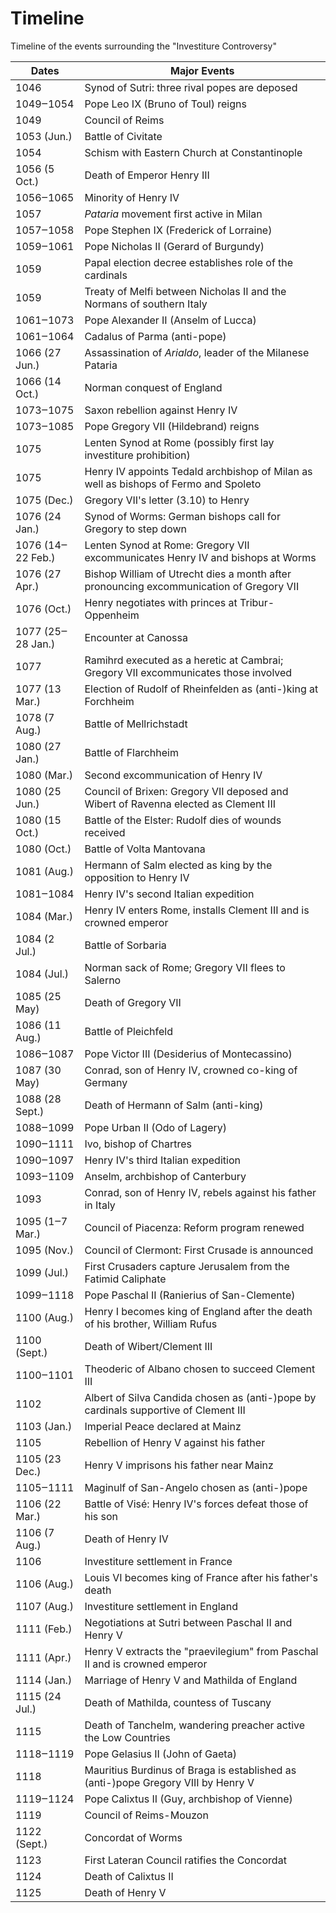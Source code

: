 # Timeline

Timeline of the events surrounding the "Investiture Controversy"

| Dates             | Major Events                                                                            |
| ----------------- | --------------------------------------------------------------------------------------- |
| 1046              | Synod of Sutri: three rival popes are deposed                                           |
| 1049‒1054         | Pope Leo IX (Bruno of Toul) reigns                                                      |
| 1049              | Council of Reims                                                                        |
| 1053 (Jun.)       | Battle of Civitate                                                                      |
| 1054              | Schism with Eastern Church at Constantinople                                            |
| 1056 (5 Oct.)     | Death of Emperor Henry III                                                              |
| 1056‒1065         | Minority of Henry IV                                                                    |
| 1057              | _Pataria_ movement first active in Milan                                                |
| 1057‒1058         | Pope Stephen IX (Frederick of Lorraine)                                                 |
| 1059‒1061         | Pope Nicholas II (Gerard of Burgundy)                                                   |
| 1059              | Papal election decree establishes role of the cardinals                                 |
| 1059              | Treaty of Melfi between Nicholas II and the Normans of southern Italy                   |
| 1061‒1073         | Pope Alexander II (Anselm of Lucca)                                                     |
| 1061‒1064         | Cadalus of Parma (anti-pope)                                                            |
| 1066 (27 Jun.)    | Assassination of _Arialdo_, leader of the Milanese Pataria                              |
| 1066 (14 Oct.)    | Norman conquest of England                                                              |
| 1073‒1075         | Saxon rebellion against Henry IV                                                        |
| 1073‒1085         | Pope Gregory VII (Hildebrand) reigns                                                    |
| 1075              | Lenten Synod at Rome (possibly first lay investiture prohibition)                       |
| 1075              | Henry IV appoints Tedald archbishop of Milan as well as bishops of Fermo and Spoleto    |
| 1075 (Dec.)       | Gregory VII's letter (3.10) to Henry                                                    |
| 1076 (24 Jan.)    | Synod of Worms: German bishops call for Gregory to step down                            |
| 1076 (14‒22 Feb.) | Lenten Synod at Rome: Gregory VII excommunicates Henry IV and bishops at Worms          |
| 1076 (27 Apr.)    | Bishop William of Utrecht dies a month after pronouncing excommunication of Gregory VII |
| 1076 (Oct.)       | Henry negotiates with princes at Tribur-Oppenheim                                       |
| 1077 (25‒28 Jan.) | Encounter at Canossa                                                                    |
| 1077              | Ramihrd executed as a heretic at Cambrai; Gregory VII excommunicates those involved     |
| 1077 (13 Mar.)    | Election of Rudolf of Rheinfelden as (anti-)king at Forchheim                           |
| 1078 (7 Aug.)     | Battle of Mellrichstadt                                                                 |
| 1080 (27 Jan.)    | Battle of Flarchheim                                                                    |
| 1080 (Mar.)       | Second excommunication of Henry IV                                                      |
| 1080 (25 Jun.)    | Council of Brixen: Gregory VII deposed and Wibert of Ravenna elected as Clement III     |
| 1080 (15 Oct.)    | Battle of the Elster: Rudolf dies of wounds received                                    |
| 1080 (Oct.)       | Battle of Volta Mantovana                                                               |
| 1081 (Aug.)       | Hermann of Salm elected as king by the opposition to Henry IV                           |
| 1081‒1084         | Henry IV's second Italian expedition                                                    |
| 1084 (Mar.)       | Henry IV enters Rome, installs Clement III and is crowned emperor                       |
| 1084 (2 Jul.)     | Battle of Sorbaria                                                                      |
| 1084 (Jul.)       | Norman sack of Rome; Gregory VII flees to Salerno                                       |
| 1085 (25 May)     | Death of Gregory VII                                                                    |
| 1086 (11 Aug.)    | Battle of Pleichfeld                                                                    |
| 1086‒1087         | Pope Victor III (Desiderius of Montecassino)                                            |
| 1087 (30 May)     | Conrad, son of Henry IV, crowned co-king of Germany                                     |
| 1088 (28 Sept.)   | Death of Hermann of Salm (anti-king)                                                    |
| 1088‒1099         | Pope Urban II (Odo of Lagery)                                                           |
| 1090‒1111         | Ivo, bishop of Chartres                                                                 |
| 1090‒1097         | Henry IV's third Italian expedition                                                     |
| 1093‒1109         | Anselm, archbishop of Canterbury                                                        |
| 1093              | Conrad, son of Henry IV, rebels against his father in Italy                             |
| 1095 (1‒7 Mar.)   | Council of Piacenza: Reform program renewed                                             |
| 1095 (Nov.)       | Council of Clermont: First Crusade is announced                                         |
| 1099 (Jul.)       | First Crusaders capture Jerusalem from the Fatimid Caliphate                            |
| 1099‒1118         | Pope Paschal II (Ranierius of San-Clemente)                                             |
| 1100 (Aug.)       | Henry I becomes king of England after the death of his brother, William Rufus           |
| 1100 (Sept.)      | Death of Wibert/Clement III                                                             |
| 1100‒1101         | Theoderic of Albano chosen to succeed Clement III                                       |
| 1102              | Albert of Silva Candida chosen as (anti-)pope by cardinals supportive of Clement III    |
| 1103 (Jan.)       | Imperial Peace declared at Mainz                                                        |
| 1105              | Rebellion of Henry V against his father                                                 |
| 1105 (23 Dec.)    | Henry V imprisons his father near Mainz                                                 |
| 1105‒1111         | Maginulf of San-Angelo chosen as (anti-)pope                                            |
| 1106 (22 Mar.)    | Battle of Visé: Henry IV's forces defeat those of his son                               |
| 1106 (7 Aug.)     | Death of Henry IV                                                                       |
| 1106              | Investiture settlement in France                                                        |
| 1106 (Aug.)       | Louis VI becomes king of France after his father's death                                |
| 1107 (Aug.)       | Investiture settlement in England                                                       |
| 1111 (Feb.)       | Negotiations at Sutri between Paschal II and Henry V                                    |
| 1111 (Apr.)       | Henry V extracts the "praevilegium" from Paschal II and is crowned emperor              |
| 1114 (Jan.)       | Marriage of Henry V and Mathilda of England                                             |
| 1115 (24 Jul.)    | Death of Mathilda, countess of Tuscany                                                  |
| 1115              | Death of Tanchelm, wandering preacher active the Low Countries                          |
| 1118‒1119         | Pope Gelasius II (John of Gaeta)                                                        |
| 1118              | Mauritius Burdinus of Braga is established as (anti-)pope Gregory VIII by Henry V       |
| 1119‒1124         | Pope Calixtus II (Guy, archbishop of Vienne)                                            |
| 1119              | Council of Reims-Mouzon                                                                 |
| 1122 (Sept.)      | Concordat of Worms                                                                      |
| 1123              | First Lateran Council ratifies the Concordat                                            |
| 1124              | Death of Calixtus II                                                                    |
| 1125              | Death of Henry V                                                                        |
